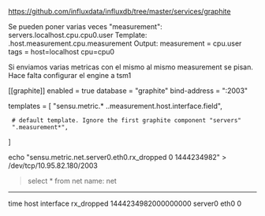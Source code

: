 https://github.com/influxdata/influxdb/tree/master/services/graphite

Se pueden poner varias veces "measurement":
servers.localhost.cpu.cpu0.user
  Template: .host.measurement.cpu.measurement
  Output: measurement = cpu.user tags = host=localhost cpu=cpu0

Si enviamos varias metricas con el mismo al mismo measurement se pisan.
Hace falta configurar el engine a tsm1



[[graphite]]
  enabled = true
  database = "graphite"
  bind-address = ":2003"

  templates = [
     "sensu.metric.* ..measurement.host.interface.field",

     # default template. Ignore the first graphite component "servers"
     ".measurement*",
  ]

echo "sensu.metric.net.server0.eth0.rx_dropped 0 1444234982" > /dev/tcp/10.95.82.180/2003


> select * from net
name: net
---------
time                    host    interface       rx_dropped
1444234982000000000     server0 eth0            0

